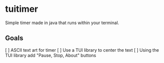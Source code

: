 # tuitimer
Simple timer made in java that runs within your terminal.

## Goals
[ ] ASCII text art for timer
[ ] Use a TUI library to center the text
[ ] Using the TUI library add "Pause, Stop, About" buttons
